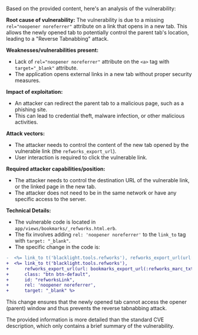 Based on the provided content, here's an analysis of the vulnerability:

**Root cause of vulnerability:**
The vulnerability is due to a missing `rel="noopener noreferrer"` attribute on a link that opens in a new tab. This allows the newly opened tab to potentially control the parent tab's location, leading to a "Reverse Tabnabbing" attack.

**Weaknesses/vulnerabilities present:**
- Lack of `rel="noopener noreferrer"` attribute on the `<a>` tag with `target="_blank"` attribute.
- The application opens external links in a new tab without proper security measures.

**Impact of exploitation:**
- An attacker can redirect the parent tab to a malicious page, such as a phishing site.
- This can lead to credential theft, malware infection, or other malicious activities.

**Attack vectors:**
- The attacker needs to control the content of the new tab opened by the vulnerable link (the `refworks_export_url`).
- User interaction is required to click the vulnerable link.

**Required attacker capabilities/position:**
- The attacker needs to control the destination URL of the vulnerable link, or the linked page in the new tab.
- The attacker does not need to be in the same network or have any specific access to the server.

**Technical Details:**
- The vulnerable code is located in `app/views/bookmarks/_refworks.html.erb`.
- The fix involves adding `rel: 'noopener noreferrer'` to the `link_to` tag with `target: "_blank"`.
- The specific change in the code is:
```diff
-  <%= link_to t('blacklight.tools.refworks'), refworks_export_url(url: bookmarks_export_url(:refworks_marc_txt, search_state.params_for_search)), :class => "btn btn-default", :id => "refworksLink", :target => "_blank" %>
+  <%= link_to t('blacklight.tools.refworks'),
+      refworks_export_url(url: bookmarks_export_url(:refworks_marc_txt, search_state.params_for_search)),
+      class: "btn btn-default",
+      id: "refworksLink",
+      rel: 'noopener noreferrer',
+      target: "_blank" %>
```
This change ensures that the newly opened tab cannot access the opener (parent) window and thus prevents the reverse tabnabbing attack.

The provided information is more detailed than the standard CVE description, which only contains a brief summary of the vulnerability.